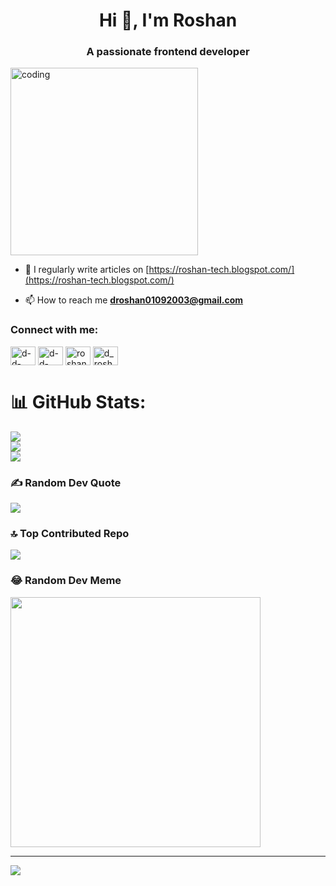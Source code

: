 <h1 align="center">Hi 👋, I'm Roshan</h1>
<h3 align="center">A passionate frontend developer</h3>
<img align="centre" alt="coding" width="300" src="https://www.animatedimages.org/data/media/56/animated-computer-image-0116.gif" border="0" alt="animated-computer-image-0116" />

- 📝 I regularly write articles on [https://roshan-tech.blogspot.com/](https://roshan-tech.blogspot.com/)

- 📫 How to reach me **droshan01092003@gmail.com**

<h3 align="left">Connect with me:</h3>
<p align="left">
<a href="https://linkedin.com/in/d-d-roshan" target="blank"><img align="center" src="https://raw.githubusercontent.com/rahuldkjain/github-profile-readme-generator/master/src/images/icons/Social/linked-in-alt.svg" alt="d-d-roshan" height="30" width="40" /></a>
<a href="https://codesandbox.com/d-d-roshan" target="blank"><img align="center" src="https://raw.githubusercontent.com/rahuldkjain/github-profile-readme-generator/master/src/images/icons/Social/codesandbox.svg" alt="d-d-roshan" height="30" width="40" /></a>
<a href="https://kaggle.com/roshan ddg" target="blank"><img align="center" src="https://raw.githubusercontent.com/rahuldkjain/github-profile-readme-generator/master/src/images/icons/Social/kaggle.svg" alt="roshan ddg" height="30" width="40" /></a>
<a href="https://instagram.com/d_roshan_official" target="blank"><img align="center" src="https://raw.githubusercontent.com/rahuldkjain/github-profile-readme-generator/master/src/images/icons/Social/instagram.svg" alt="d_roshan_official" height="30" width="40" /></a>
</p>

# 📊 GitHub Stats:
![](https://github-readme-stats.vercel.app/api?username=D-D-Roshan&theme=radical&hide_border=false&include_all_commits=false&count_private=false)<br/>
![](https://github-readme-streak-stats.herokuapp.com/?user=D-D-Roshan&theme=radical&hide_border=false)<br/>
![](https://github-readme-stats.vercel.app/api/top-langs/?username=D-D-Roshan&theme=radical&hide_border=false&include_all_commits=false&count_private=false&layout=compact)

### ✍️ Random Dev Quote
![](https://quotes-github-readme.vercel.app/api?type=horizontal&theme=radical)

### 🔝 Top Contributed Repo
![](https://github-contributor-stats.vercel.app/api?username=D-D-Roshan&limit=5&theme=radical&combine_all_yearly_contributions=true)

### 😂 Random Dev Meme
<img src='https://randommeme-five.vercel.app/' style="height: 400px;"/>

---
[![](https://visitcount.itsvg.in/api?id=D-D-Roshan&icon=0&color=0)](https://visitcount.itsvg.in)

<!-- Proudly created with GPRM ( https://gprm.itsvg.in ) -->
